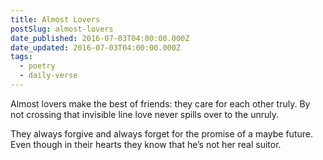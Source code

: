```yaml
---
title: Almost Lovers
postSlug: almost-lovers
date_published: 2016-07-03T04:00:00.000Z
date_updated: 2016-07-03T04:00:00.000Z
tags:
  - poetry
  - daily-verse
---
```


Almost lovers make the best of friends:
they care for each other truly.
By not crossing that invisible line
love never spills over to the unruly.

They always forgive and always forget
for the promise of a maybe future.
Even though in their hearts they know
that he’s not her real suitor.
